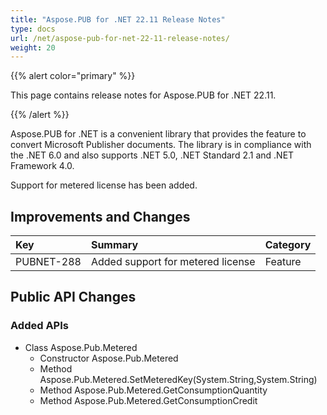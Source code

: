 ```yaml
---
title: "Aspose.PUB for .NET 22.11 Release Notes"
type: docs
url: /net/aspose-pub-for-net-22-11-release-notes/
weight: 20
---
```


{{% alert color="primary" %}} 

This page contains release notes for Aspose.PUB for .NET 22.11.

{{% /alert %}} 

Aspose.PUB for .NET is a сonvenient library that provides the feature to convert Microsoft Publisher documents. The library is in compliance with the .NET 6.0 and also supports .NET 5.0, .NET Standard 2.1 and .NET Framework 4.0.

Support for metered license has been added.
## **Improvements and Changes**

|**Key**|**Summary**|**Category**|
| :- | :- | :- |
|PUBNET-288|Added support for metered license|Feature|
## **Public API Changes**
### **Added APIs**
- Class Aspose.Pub.Metered
  - Constructor Aspose.Pub.Metered
  - Method Aspose.Pub.Metered.SetMeteredKey(System.String,System.String)
  - Method Aspose.Pub.Metered.GetConsumptionQuantity
  - Method Aspose.Pub.Metered.GetConsumptionCredit